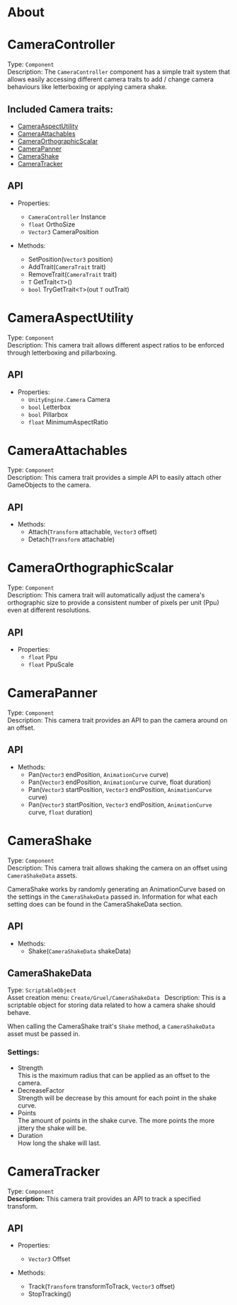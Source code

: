 # **About**

# **CameraController**
Type: `Component`  
Description: The `CameraController` component has a simple trait system that allows easily accessing different camera traits to add / change camera behaviours like letterboxing or applying camera shake.

## Included Camera traits:
* [CameraAspectUtility](#CameraAspectUtility)
* [CameraAttachables](#CameraAttachables)
* [CameraOrthographicScalar](#CameraOrthographicScalar)
* [CameraPanner](#CameraPanner)
* [CameraShake](#CameraShake)
* [CameraTracker](#CameraTracker)

## API
* Properties:
  * `CameraController` Instance
  * `float` OrthoSize
  * `Vector3` CameraPosition

* Methods:
  * SetPosition(`Vector3` position)
  * AddTrait(`CameraTrait` trait)
  * RemoveTrait(`CameraTrait` trait)
  * `T` GetTrait<`T`>()
  * `bool` TryGetTrait<`T`>(out `T` outTrait)

# **CameraAspectUtility**
Type: `Component`  
Description: This camera trait allows different aspect ratios to be enforced through letterboxing and pillarboxing.

## API
* Properties:
  * `UnityEngine.Camera` Camera
  * `bool` Letterbox
  * `bool` Pillarbox
  * `float` MinimumAspectRatio

# **CameraAttachables**
Type: `Component`  
Description: This camera trait provides a simple API to easily attach other GameObjects to the camera.

## API
* Methods:
  * Attach(`Transform` attachable, `Vector3` offset)
  * Detach(`Transform` attachable)

# **CameraOrthographicScalar**
Type: `Component`  
Description: This camera trait will automatically adjust the camera's orthographic size to provide a consistent number of pixels per unit (Ppu) even at different resolutions.

## API
* Properties:
  * `float` Ppu
  * `float` PpuScale

# **CameraPanner**
Type: `Component`  
Description: This camera trait provides an API to pan the camera around on an offset.

## API
* Methods:
  * Pan(`Vector3` endPosition, `AnimationCurve` curve)
  * Pan(`Vector3` endPosition, `AnimationCurve` curve, float duration)
  * Pan(`Vector3` startPosition, `Vector3` endPosition, `AnimationCurve` curve)
  * Pan(`Vector3` startPosition, `Vector3` endPosition, `AnimationCurve` curve, `float` duration)

# **CameraShake**
Type: `Component`  
Description: This camera trait allows shaking the camera on an offset using `CameraShakeData` assets.

CameraShake works by randomly generating an AnimationCurve based on the settings in the `CameraShakeData` passed in. Information for what each setting does can be found in the CameraShakeData section.

## API
* Methods:
  * Shake(`CameraShakeData` shakeData)

## **CameraShakeData**
Type: `ScriptableObject`  
Asset creation menu: `Create/Gruel/CameraShakeData ` 
Description: This is a scriptable object for storing data related to how a camera shake should behave.  

When calling the CameraShake trait's `Shake` method, a `CameraShakeData` asset must be passed in.

### Settings:
* Strength  
  This is the maximum radius that can be applied as an offset to the camera.
* DecreaseFactor  
  Strength will be decrease by this amount for each point in the shake curve.
* Points  
  The amount of points in the shake curve. The more points the more jittery the shake will be.
* Duration  
  How long the shake will last.

# **CameraTracker**
Type: `Component`  
**Description:** This camera trait provides an API to track a specified transform.  

## API
* Properties:
  * `Vector3` Offset

* Methods:
  * Track(`Transform` transformToTrack, `Vector3` offset)
  * StopTracking()